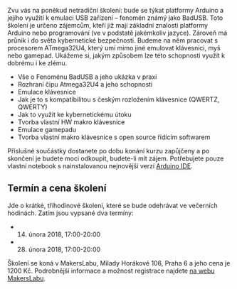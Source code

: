 <!-- dcterms:identifier = aspnetcz#5466 -->
<!-- dcterms:title = Pozvánka na večerní školení Arduino a BadUSB -->
<!-- dcterms:abstract = Zvu vás na poněkud netradiční školení: bude se týkat platformy Arduino a jejího využití k emulaci USB zařízení – fenomén známý jako BadUSB. Toto školení je určeno zájemcům, kteří již mají základní znalosti platformy Arduino nebo programování (ve v podstatě jakémkoliv jazyce). Zároveň má průnik i do světa kybernetické bezpečnosti. Budeme na něm pracovat s procesorem ATmega32U4, který umí mimo jiné emulovat klávesnici, myš nebo gamepad. Ukážeme si, jakým způsobem lze této schopnosti využít k dobrému i ke zlému. -->
<!-- np9:categoryId = 6 -->
<!-- x4w:category = Akce a události -->
<!-- np9:authorId = 1 -->
<!-- np9:authorEmail = michal.valasek@altairis.cz -->
<!-- dcterms:creator = Michal Altair Valášek -->
<!-- dcterms:created = 2018-02-09T17:37:03.167+01:00 -->
<!-- dcterms:dateAccepted = 2018-02-09T17:00:00+01:00 -->
<!-- x4w:pictureWidth = 150 -->
<!-- x4w:pictureHeight = 150 -->
<!-- x4w:pictureUrl = /perex-pictures/20180209-pozvanka-na-vecerni-skoleni-arduino-a-badusb.png -->

Zvu vás na poněkud netradiční školení: bude se týkat platformy Arduino a jejího využití k emulaci USB zařízení – fenomén známý jako BadUSB. Toto školení je určeno zájemcům, kteří již mají základní znalosti platformy Arduino nebo programování (ve v podstatě jakémkoliv jazyce). Zároveň má průnik i do světa kybernetické bezpečnosti. Budeme na něm pracovat s procesorem ATmega32U4, který umí mimo jiné emulovat klávesnici, myš nebo gamepad. Ukážeme si, jakým způsobem lze této schopnosti využít k dobrému i ke zlému.

*   Vše o Fenoménu BadUSB a jeho ukázka v praxi
*   Rozhraní čipu Atmega32U4 a jeho schopnosti
*   Emulace klávesnice
*   Jak je to s kompatibilitou s českým rozložením klávesnice (QWERTZ, QWERTY)
*   Jak to využit ke kybernetickému útoku
*   Tvorba vlastní HW makro klávesnice
*   Emulace gamepadu
*   Tvorba vlastní makro klávesnice s open source řídícím softwarem  

Příslušné součástky dostanete po dobu konání kurzu zapůjčeny a po skončení je budete moci odkoupit, budete-li mít zájem. Potřebujete pouze vlastní notebook s nainstalovanou nejnovější verzí [Arduino IDE](https://www.arduino.cc/en/Main/Software).

## Termín a cena školení

Jde o krátké, tříhodinové školení, které se bude odehrávat ve večerních hodinách. Zatím jsou vypsané dva termíny:

*   14. února 2018, 17:00-20:00
*   28. února 2018, 17:00-20:00  

Školení se koná v MakersLabu, Milady Horákové 106, Praha 6 a jeho cena je 1200 Kč. Podrobnější informace a možnost registrace najdete [na webu MakersLabu](https://www.makerslab.cz/courses/project-arduino-mirne-pokrocily/?rmcb=1518193222).
